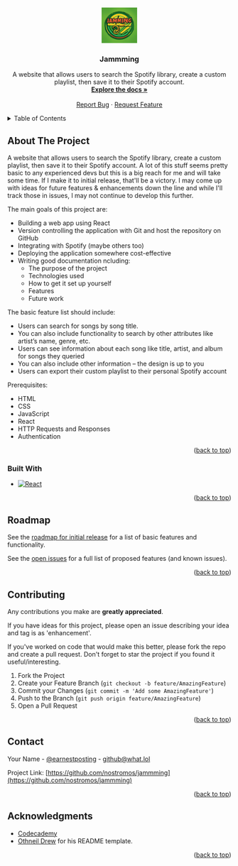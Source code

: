 <!-- Improved compatibility of back to top link: See: https://github.com/othneildrew/Best-README-Template/pull/73 -->
<a name="readme-top"></a>
<!--
*** Thanks for checking out the Best-README-Template. If you have a suggestion
*** that would make this better, please fork the repo and create a pull request
*** or simply open an issue with the tag "enhancement".
*** Don't forget to give the project a star!
*** Thanks again! Now go create something AMAZING! :D
-->



<!-- PROJECT SHIELDS -->
<!--
*** I'm using markdown "reference style" links for readability.
*** Reference links are enclosed in brackets [ ] instead of parentheses ( ).
*** See the bottom of this document for the declaration of the reference variables
*** for contributors-url, forks-url, etc. This is an optional, concise syntax you may use.
*** https://www.markdownguide.org/basic-syntax/#reference-style-links


TODO Come back to this section when you've got a project up and running
[![Contributors][contributors-shield]][contributors-url]
[![Forks][forks-shield]][forks-url]
[![Stargazers][stars-shield]][stars-url]
[![Issues][issues-shield]][issues-url]
[![MIT License][license-shield]][license-url]
[![LinkedIn][linkedin-shield]][linkedin-url]

-->


<!-- PROJECT LOGO -->
<br />
<div align="center">
  <a href="https://github.com/nostromos/jammming">
    <img src="images/logo.png" alt="Logo" width="80" height="80">
  </a>

<h3 align="center">Jammming</h3>

  <p align="center">
    A website that allows users to search the Spotify library, create a custom playlist, then save it to their Spotify account.
    <br />
    <a href="https://github.com/nostromos/jammming"><strong>Explore the docs »</strong></a>
    <br />
    <br />
    <!-- TODO Update demo link when the app is ready to be deployed
    <a href="https://github.com/nostromos/jammming">View Demo</a>
    ·
    -->
    <a href="https://github.com/nostromos/jammming/issues">Report Bug</a>
    ·
    <a href="https://github.com/nostromos/jammming/issues">Request Feature</a>
  </p>
</div>



<!-- TABLE OF CONTENTS -->
<details>
  <summary>Table of Contents</summary>
  <ol>
    <li>
      <a href="#about-the-project">About The Project</a>
      <ul>
        <li><a href="#built-with">Built With</a></li>
      </ul>
    </li>
    <li>
      <a href="#getting-started">Getting Started</a>
      <ul>
        <li><a href="#prerequisites">Prerequisites</a></li>
        <li><a href="#installation">Installation</a></li>
      </ul>
    </li>
    <li><a href="#usage">Usage</a></li>
    <li><a href="#roadmap">Roadmap</a></li>
    <li><a href="#contributing">Contributing</a></li>
    <li><a href="#license">License</a></li>
    <li><a href="#contact">Contact</a></li>
    <li><a href="#acknowledgments">Acknowledgments</a></li>
  </ol>
</details>



<!-- ABOUT THE PROJECT -->
## About The Project

A website that allows users to search the Spotify library, create a custom playlist, then save it to their Spotify account. A lot of this stuff seems pretty basic to any experienced devs but this is a big reach for me and will take some time. If I make it to initial release, that'll be a victory. I may come up with ideas for future features & enhancements down the line and while I'll track those in issues, I may not continue to develop this further.

The main goals of this project are:

- Building a web app using React
- Version controlling the application with Git and host the repository on GitHub
- Integrating with Spotify (maybe others too)
- Deploying the application somewhere cost-effective
- Writing good documentation ncluding:
    - The purpose of the project
    - Technologies used
    - How to get it set up yourself
    - Features
    - Future work

The basic feature list should include:
- Users can search for songs by song title.
- You can also include functionality to search by other attributes like artist’s name, genre, etc.
- Users can see information about each song like title, artist, and album for songs they queried
- You can also include other information – the design is up to you
- Users can export their custom playlist to their personal Spotify account

Prerequisites:
- HTML
- CSS
- JavaScript
- React
- HTTP Requests and Responses
- Authentication


<!-- TODO Update with a screenshot when the initial release is built and deployed
[![Product Name Screen Shot][product-screenshot]](https://example.com)
-->
<p align="right">(<a href="#readme-top">back to top</a>)</p>



### Built With

* [![React][React.js]][React-url]
<!-- TODO Add spotify badge to the 'built with' section along with whatever other tech i'm using -->

<p align="right">(<a href="#readme-top">back to top</a>)</p>



<!-- GETTING STARTED -->
<!-- TODO Build out this section when the project is deployed
## Getting Started

This is an example of how you may give instructions on setting up your project locally.
To get a local copy up and running follow these simple example steps.

### Prerequisites

This is an example of how to list things you need to use the software and how to install them.
* npm
  ```sh
  npm install npm@latest -g
  ```

### Installation

1. Get a free API Key at [https://example.com](https://example.com)
2. Clone the repo
   ```sh
   git clone https://github.com/nostromos/jammming.git
   ```
3. Install NPM packages
   ```sh
   npm install
   ```
4. Enter your API in `config.js`
   ```js
   const API_KEY = 'ENTER YOUR API';
   ```

<p align="right">(<a href="#readme-top">back to top</a>)</p>

-->

<!-- USAGE EXAMPLES -->
<!-- Add usage examples and a walkthrough when the project is deployed
## Usage

Use this space to show useful examples of how a project can be used. Additional screenshots, code examples and demos work well in this space. You may also link to more resources.

_For more examples, please refer to the [Documentation](https://example.com)_

<p align="right">(<a href="#readme-top">back to top</a>)</p>
-->

<!-- ROADMAP -->
## Roadmap

See the [roadmap for initial release](https://github.com/users/Nostromos/projects/2/views/2) for a list of basic features and functionality.

See the [open issues](https://github.com/nostromos/jammming/issues) for a full list of proposed features (and known issues).

<p align="right">(<a href="#readme-top">back to top</a>)</p>



<!-- CONTRIBUTING -->
## Contributing

Any contributions you make are **greatly appreciated**.

If you have ideas for this project, please open an issue describing your idea and tag is as 'enhancement'.

If you've worked on code that would make this better, please fork the repo and create a pull request. 
Don't forget to star the project if you found it useful/interesting.

1. Fork the Project
2. Create your Feature Branch (`git checkout -b feature/AmazingFeature`)
3. Commit your Changes (`git commit -m 'Add some AmazingFeature'`)
4. Push to the Branch (`git push origin feature/AmazingFeature`)
5. Open a Pull Request

<p align="right">(<a href="#readme-top">back to top</a>)</p>



<!-- LICENSE -->
<!-- TODO figure out the license for this
## License

Distributed under the MIT License. See `LICENSE.txt` for more information.

<p align="right">(<a href="#readme-top">back to top</a>)</p>

-->

<!-- CONTACT -->
## Contact

Your Name - [@earnestposting](https://twitter.com/earnestposting) - github@what.lol

Project Link: [https://github.com/nostromos/jammming](https://github.com/nostromos/jammming)

<p align="right">(<a href="#readme-top">back to top</a>)</p>



<!-- ACKNOWLEDGMENTS -->
## Acknowledgments

* [Codecademy](https://codecademy.com)
* [Othneil Drew](https://github.com/othneildrew) for his README template.

<p align="right">(<a href="#readme-top">back to top</a>)</p>



<!-- MARKDOWN LINKS & IMAGES -->
<!-- https://www.markdownguide.org/basic-syntax/#reference-style-links -->
[contributors-shield]: https://img.shields.io/github/contributors/nostromos/jammming.svg?style=for-the-badge
[contributors-url]: https://github.com/nostromos/jammming/graphs/contributors
[forks-shield]: https://img.shields.io/github/forks/nostromos/jammming.svg?style=for-the-badge
[forks-url]: https://github.com/nostromos/jammming/network/members
[stars-shield]: https://img.shields.io/github/stars/nostromos/jammming.svg?style=for-the-badge
[stars-url]: https://github.com/nostromos/jammming/stargazers
[issues-shield]: https://img.shields.io/github/issues/nostromos/jammming.svg?style=for-the-badge
[issues-url]: https://github.com/nostromos/jammming/issues
[license-shield]: https://img.shields.io/github/license/nostromos/jammming.svg?style=for-the-badge
[license-url]: https://github.com/nostromos/jammming/blob/master/LICENSE.txt
[linkedin-shield]: https://img.shields.io/badge/-LinkedIn-black.svg?style=for-the-badge&logo=linkedin&colorB=555
[linkedin-url]: https://linkedin.com/in/monaghanmike
[product-screenshot]: images/screenshot.png
[React.js]: https://img.shields.io/badge/React-20232A?style=for-the-badge&logo=react&logoColor=61DAFB
[React-url]: https://reactjs.org/